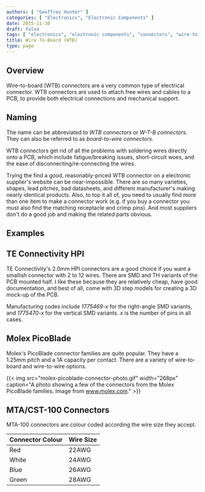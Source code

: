 ```yaml
---
authors: [ "Geoffrey Hunter" ]
categories: [ "Electronics", "Electronic Components" ]
date: 2015-11-30
draft: false
tags: [ "electronics", "electronic components", "connectors", "wire-to-board", "WTD" ]
title: Wire-To-Board (WTB)
type: page
---
```


## Overview

Wire-to-board (WTB) connectors are a very common type of electrical connector. WTB connectors are used to attach free wires and cables to a PCB, to provide both electrical connections and mechanical support.

## Naming

The name can be abbreviated to _WTB connectors_ or _W-T-B connectors_. They can also be referred to as _board-to-wire connectors_.

WTB connectors get rid of all the problems with soldering wires directly onto a PCB, which include fatigue/breaking issues, short-circuit woes, and the ease of disconnecting/re-connecting the wires.

Trying the find a good, reasonably-priced WTB connector on a electronic supplier's website can be near-impossible. There are so many varieties, shapes, lead pitches, bad datasheets, and different manufacturer's making nearly identical products. Also, to top it all of, you need to usually find more than one item to make a connector work (e.g. if you buy a connector you must also find the matching receptacle and crimp pins). And most suppliers don't do a good job and making the related parts obvious.

## Examples

## TE Connectivity HPI

TE Connectivity's 2.0mm HPI connectors are a good choice if you want a smallish connector with 2 to 12 wires. There are SMD and TH variants of the PCB mounted half. I like these because they are relatively cheap, have good documentation, and best of all, come with 3D step models for creating a 3D mock-up of the PCB.

Manufacturing codes include _1775469-x_ for the right-angle SMD variants, and _1775470-x_ for the vertical SMD variants. _x_ is the number of pins in all cases.

## Molex PicoBlade

Molex's PicoBlade connector families are quite popular. They have a 1.25mm pitch and a 1A capacity per contact. There are a variety of wire-to-board and wire-to-wire options.

{{< img src="molex-picoblade-connector-photo.gif" width="268px" caption="A photo showing a few of the connectors from the Molex PicoBlade families. Image from www.molex.com."  >}}

## MTA/CST-100 Connectors

MTA-100 connectors are colour coded according the wire size they accept.

<table>
  <thead>
    <tr>
      <th>Connector Colour</th>
      <th>Wire Size</th>
    </tr>
  </thead>
  <tbody>
    <tr>
      <td>Red</td>
      <td>22AWG</td>
    </tr>
    <tr>
      <td>White</td>
      <td>24AWG</td>
    </tr>
    <tr>
      <td>Blue</td>
      <td>26AWG</td>
    </tr>
    <tr>
      <td>Green</td>
      <td>28AWG</td>
    </tr>
  </tbody>
</table>
